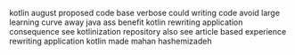 kotlin august proposed code base verbose could writing code avoid large learning curve away java ass benefit kotlin rewriting application consequence see kotlinization repository also see article based experience rewriting application kotlin made mahan hashemizadeh